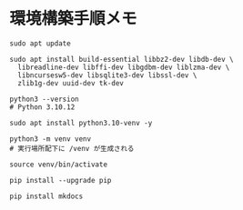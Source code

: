 # 環境構築手順メモ
```shell
sudo apt update
```

```shell
sudo apt install build-essential libbz2-dev libdb-dev \
  libreadline-dev libffi-dev libgdbm-dev liblzma-dev \
  libncursesw5-dev libsqlite3-dev libssl-dev \
  zlib1g-dev uuid-dev tk-dev
```

```shell
python3 --version
# Python 3.10.12
```

```shell
sudo apt install python3.10-venv -y
```

```shell
python3 -m venv venv
# 実行場所配下に /venv が生成される
```

```shell
source venv/bin/activate
```

```shell
pip install --upgrade pip  
```

```shell
pip install mkdocs
```
